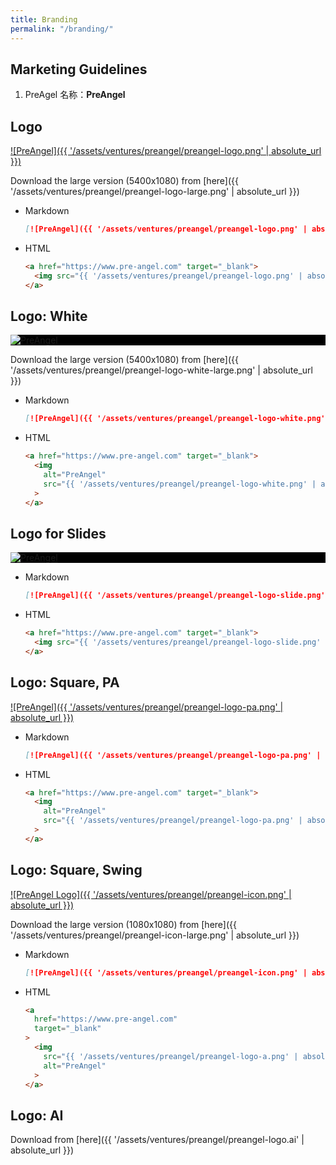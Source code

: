 ```yaml
---
title: Branding
permalink: "/branding/"
---
```


## Marketing Guidelines

1. PreAgel 名称：**PreAngel**

<!-- markdownlint-disable MD033 -->

## Logo

[![PreAngel]({{ '/assets/ventures/preangel/preangel-logo.png' | absolute_url }})](https://www.pre-angel.com)

Download the large version (5400x1080) from [here]({{ '/assets/ventures/preangel/preangel-logo-large.png' | absolute_url }})

- Markdown

  ```md
  [![PreAngel]({{ '/assets/ventures/preangel/preangel-logo.png' | absolute_url }})](https://www.pre-angel.com)
  ```

- HTML

  ```html
  <a href="https://www.pre-angel.com" target="_blank">
    <img src="{{ '/assets/ventures/preangel/preangel-logo.png' | absolute_url }}" alt="PreAngel">
  </a>
  ```

## Logo: White

<div style='background: #000'>
  <a href="https://www.pre-angel.com" target="_blank">
    <img
      alt="PreAngel"
      src="{{ '/assets/ventures/preangel/preangel-logo-white.png' | absolute_url }}"
    >
  </a>
</div>

Download the large version (5400x1080) from [here]({{ '/assets/ventures/preangel/preangel-logo-white-large.png' | absolute_url }})

- Markdown

  ```md
  [![PreAngel]({{ '/assets/ventures/preangel/preangel-logo-white.png' | absolute_url }})](https://www.pre-angel.com)
  ```

- HTML

  ```html
  <a href="https://www.pre-angel.com" target="_blank">
    <img
      alt="PreAngel"
      src="{{ '/assets/ventures/preangel/preangel-logo-white.png' | absolute_url }}"
    >
  </a>
  ```

## Logo for Slides

<div style='background: #000'>
  <a href="https://www.pre-angel.com" target="_blank">
    <img src="{{ '/assets/ventures/preangel/preangel-logo-slide.png' | absolute_url }}" alt="PreAngel">
  </a>
</div>

- Markdown

  ```md
  [![PreAngel]({{ '/assets/ventures/preangel/preangel-logo-slide.png' | absolute_url }})](https://www.pre-angel.com)
  ```

- HTML

  ```html
  <a href="https://www.pre-angel.com" target="_blank">
    <img src="{{ '/assets/ventures/preangel/preangel-logo-slide.png' | absolute_url }}" alt="PreAngel">
  </a>
  ```

## Logo: Square, PA

[![PreAngel]({{ '/assets/ventures/preangel/preangel-logo-pa.png' | absolute_url }})](https://www.pre-angel.com)

- Markdown

  ```md
  [![PreAngel]({{ '/assets/ventures/preangel/preangel-logo-pa.png' | absolute_url }})](https://www.pre-angel.com)
  ```

- HTML

  ```html
  <a href="https://www.pre-angel.com" target="_blank">
    <img
      alt="PreAngel"
      src="{{ '/assets/ventures/preangel/preangel-logo-pa.png' | absolute_url }}"
    >
  </a>
  ```

## Logo: Square, Swing

[![PreAngel Logo]({{ '/assets/ventures/preangel/preangel-icon.png' | absolute_url }})](https://www.pre-angel.com)

Download the large version (1080x1080) from [here]({{ '/assets/ventures/preangel/preangel-icon-large.png' | absolute_url }})

- Markdown

  ```md
  [![PreAngel]({{ '/assets/ventures/preangel/preangel-icon.png' | absolute_url }})](https://www.pre-angel.com)
  ```

- HTML

  ```html
  <a
    href="https://www.pre-angel.com"
    target="_blank"
  >
    <img
      src="{{ '/assets/ventures/preangel/preangel-logo-a.png' | absolute_url }}"
      alt="PreAngel"
    >
  </a>
  ```

## Logo: AI

Download from [here]({{ '/assets/ventures/preangel/preangel-logo.ai' | absolute_url }})
